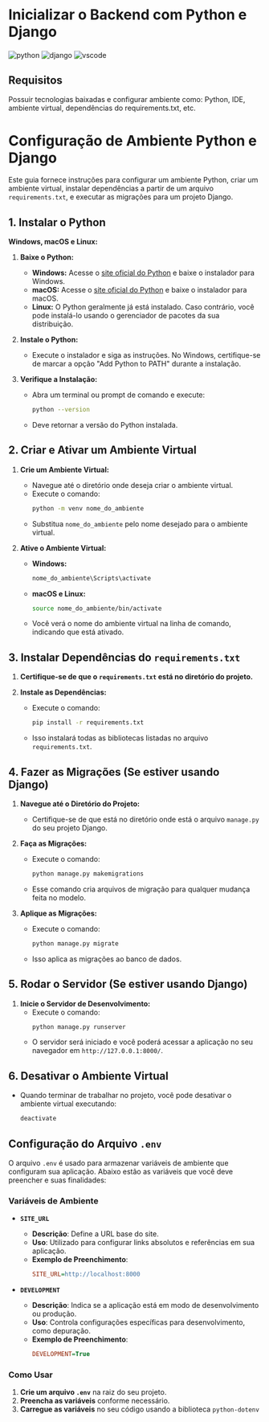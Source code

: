 # Inicializar o Backend com Python e Django

<div style="display: inline_block">
    <img align="center" alt="python" src="https://img.shields.io/badge/Python-3776AB?style=for-the-badge&logo=python&logoColor=white"/>
    <img align="center" alt="django" src="https://img.shields.io/badge/Django-092E20?style=for-the-badge&logo=django&logoColor=white"/>
    <img align="center" alt="vscode" src="https://img.shields.io/badge/Visual_Studio_Code-0078D4?style=for-the-badge&logo=visual%20studio%20code&logoColor=white"/>
</div>

## Requisitos

Possuir tecnologias baixadas e configurar ambiente como: Python, IDE, ambiente virtual, dependências do requirements.txt, etc.

# Configuração de Ambiente Python e Django

Este guia fornece instruções para configurar um ambiente Python, criar um ambiente virtual, instalar dependências a partir de um arquivo `requirements.txt`, e executar as migrações para um projeto Django.

## 1. Instalar o Python

**Windows, macOS e Linux:**

1. **Baixe o Python:**

   - **Windows:** Acesse o [site oficial do Python](https://www.python.org/downloads/) e baixe o instalador para Windows.
   - **macOS:** Acesse o [site oficial do Python](https://www.python.org/downloads/) e baixe o instalador para macOS.
   - **Linux:** O Python geralmente já está instalado. Caso contrário, você pode instalá-lo usando o gerenciador de pacotes da sua distribuição.

2. **Instale o Python:**

   - Execute o instalador e siga as instruções. No Windows, certifique-se de marcar a opção "Add Python to PATH" durante a instalação.

3. **Verifique a Instalação:**
   - Abra um terminal ou prompt de comando e execute:
     ```bash
     python --version
     ```
   - Deve retornar a versão do Python instalada.

## 2. Criar e Ativar um Ambiente Virtual

1. **Crie um Ambiente Virtual:**

   - Navegue até o diretório onde deseja criar o ambiente virtual.
   - Execute o comando:
     ```bash
     python -m venv nome_do_ambiente
     ```
   - Substitua `nome_do_ambiente` pelo nome desejado para o ambiente virtual.

2. **Ative o Ambiente Virtual:**

   - **Windows:**
     ```bash
     nome_do_ambiente\Scripts\activate
     ```
   - **macOS e Linux:**

     ```bash
     source nome_do_ambiente/bin/activate
     ```

   - Você verá o nome do ambiente virtual na linha de comando, indicando que está ativado.

## 3. Instalar Dependências do `requirements.txt`

1. **Certifique-se de que o `requirements.txt` está no diretório do projeto.**

2. **Instale as Dependências:**

   - Execute o comando:

     ```bash
     pip install -r requirements.txt
     ```

   - Isso instalará todas as bibliotecas listadas no arquivo `requirements.txt`.

## 4. Fazer as Migrações (Se estiver usando Django)

1. **Navegue até o Diretório do Projeto:**

   - Certifique-se de que está no diretório onde está o arquivo `manage.py` do seu projeto Django.

2. **Faça as Migrações:**

   - Execute o comando:
     ```bash
     python manage.py makemigrations
     ```
   - Esse comando cria arquivos de migração para qualquer mudança feita no modelo.

3. **Aplique as Migrações:**
   - Execute o comando:
     ```bash
     python manage.py migrate
     ```
   - Isso aplica as migrações ao banco de dados.

## 5. Rodar o Servidor (Se estiver usando Django)

1. **Inicie o Servidor de Desenvolvimento:**
   - Execute o comando:
     ```bash
     python manage.py runserver
     ```
   - O servidor será iniciado e você poderá acessar a aplicação no seu navegador em `http://127.0.0.1:8000/`.

## 6. Desativar o Ambiente Virtual

- Quando terminar de trabalhar no projeto, você pode desativar o ambiente virtual executando:
  ```bash
  deactivate
  ```

## Configuração do Arquivo `.env`

O arquivo `.env` é usado para armazenar variáveis de ambiente que configuram sua aplicação. Abaixo estão as variáveis que você deve preencher e suas finalidades:

### Variáveis de Ambiente

- **`SITE_URL`**

  - **Descrição**: Define a URL base do site.
  - **Uso**: Utilizado para configurar links absolutos e referências em sua aplicação.
  - **Exemplo de Preenchimento**:
    ```ini
    SITE_URL=http://localhost:8000
    ```

- **`DEVELOPMENT`**
  - **Descrição**: Indica se a aplicação está em modo de desenvolvimento ou produção.
  - **Uso**: Controla configurações específicas para desenvolvimento, como depuração.
  - **Exemplo de Preenchimento**:
    ```ini
    DEVELOPMENT=True
    ```

### Como Usar

1. **Crie um arquivo `.env`** na raiz do seu projeto.
2. **Preencha as variáveis** conforme necessário.
3. **Carregue as variáveis** no seu código usando a biblioteca `python-dotenv`
